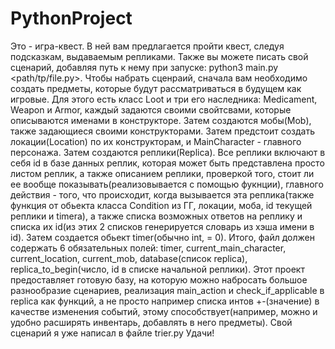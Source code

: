 # PythonProject
Это - игра-квест. В ней вам предлагается пройти квест, следуя подсказкам, выдаваемым репликами. Также вы можете писать свой сценарий, добавляя путь к нему при запуске: python3 main.py <path/tp/file.py>. Чтобы набрать сценраий, сначала вам необходимо создать предметы, которые будут рассматриваться в будущем как игровые. Для этого есть класс Loot и три его наследника: Medicament, Weapon и Armor, каждый задаются своими свойтсвами, которые описываются именами в конструкторе. Затем создаются мобы(Mob), также задающиеся своими конструкторами. Затем предстоит создать локации(Location) по их конструкторам, и MainCharacter - главного персонажа. Затем создаются реплики(Replica). Все реплики включают в себя id в базе данных реплик, которая может быть представлена просто листом реплик, а также описанием реплики, проверкой того, стоит ли ее вообще показывать(реализовывается с помощью фукнции), главного действия - того, что происходит, когда вызывается эта реплика(также функция от обьекта класса Condition из ГГ, локации, моба, id текущей реплики и timerа), а также списка возможных ответов на реплику и списка их id(из этих 2 списков генерируется словарь из хэша имени в id). Затем создается обьект timer(обычно int, = 0). Итого, файл должен содержать 6 обязательных полей: timer, current_main_character, current_location, current_mob, database(список replica), replica_to_begin(число, id в списке начальной реплики). Этот проект предоставляет готовую базу, на которую можно набросать большое разнообразие сценариев, реализация main_action и check_if_applicable в replica как функций, а не просто например списка интов +-(значение) в качестве изменения событий, этому способствует(например, можно и удобно расширять инвентарь, добавлять в него предметы). Свой сценарий я уже написал в файле trier.py Удачи!

